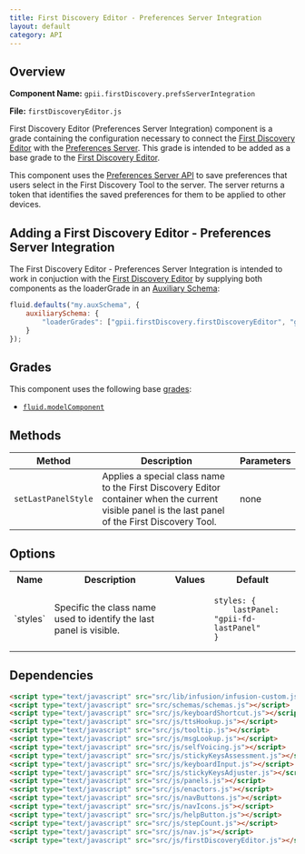 ```yaml
---
title: First Discovery Editor - Preferences Server Integration
layout: default
category: API
---
```


## Overview

**Component Name:** `gpii.firstDiscovery.prefsServerIntegration`

**File:** `firstDiscoveryEditor.js`

First Discovery Editor (Preferences Server Integration) component is a grade containing the configuration necessary to connect the [First Discovery Editor](firstDiscoveryEditor.md) with the [Preferences Server](https://github.com/GPII/universal/blob/master/documentation/PreferencesServer.md). This grade is intended to be added as a base grade to the [First Discovery Editor](firstDiscoveryEditor.md).

This component uses the [Preferences Server API](https://github.com/GPII/universal/blob/master/documentation/PreferencesServer.md) to save preferences that users select in the First Discovery Tool to the server. The server returns a token that identifies the saved preferences for them to be applied to other devices.

## Adding a First Discovery Editor - Preferences Server Integration

The First Discovery Editor - Preferences Server Integration is intended to work in conjuction with the [First Discovery Editor](firstDiscoveryEditor.md) by supplying both components as the loaderGrade in an
[Auxiliary Schema](http://docs.fluidproject.org/infusion/development/AuxiliarySchemaForPreferencesFramework.html):

```javascript
fluid.defaults("my.auxSchema", {
    auxiliarySchema: {
        "loaderGrades": ["gpii.firstDiscovery.firstDiscoveryEditor", "gpii.firstDiscovery.prefsServerIntegration"]
    }
});
```

## Grades

This component uses the following base
[grades](http://docs.fluidproject.org/infusion/development/ComponentGrades.html):

* [`fluid.modelComponent`](http://docs.fluidproject.org/infusion/development/ComponentGrades.html)

## Methods

| Method | Description | Parameters |
|--------|-------------|------------|
| `setLastPanelStyle` | Applies a special class name to the First Discovery Editor container when the current visible panel is the last panel of the First Discovery Tool. | none |

## Options

<table>
    <tr><th>Name</th><th>Description</th><th>Values</th><th>Default</th></tr>
    <tr>
        <td>`styles`</td>
        <td>Specific the class name used to identify the last panel is visible.</td>
        <td></td>
        <td>
        <pre><code>styles: {
    lastPanel: "gpii-fd-lastPanel"
}</code></pre>
        </td>
    </tr>
</table>

## Dependencies

```html
<script type="text/javascript" src="src/lib/infusion/infusion-custom.js"></script>
<script type="text/javascript" src="src/schemas/schemas.js"></script>
<script type="text/javascript" src="src/js/keyboardShortcut.js"></script>
<script type="text/javascript" src="src/js/ttsHookup.js"></script>
<script type="text/javascript" src="src/js/tooltip.js"></script>
<script type="text/javascript" src="src/js/msgLookup.js"></script>
<script type="text/javascript" src="src/js/selfVoicing.js"></script>
<script type="text/javascript" src="src/js/stickyKeysAssessment.js"></script>
<script type="text/javascript" src="src/js/keyboardInput.js"></script>
<script type="text/javascript" src="src/js/stickyKeysAdjuster.js"></script>
<script type="text/javascript" src="src/js/panels.js"></script>
<script type="text/javascript" src="src/js/enactors.js"></script>
<script type="text/javascript" src="src/js/navButtons.js"></script>
<script type="text/javascript" src="src/js/navIcons.js"></script>
<script type="text/javascript" src="src/js/helpButton.js"></script>
<script type="text/javascript" src="src/js/stepCount.js"></script>
<script type="text/javascript" src="src/js/nav.js"></script>
<script type="text/javascript" src="src/js/firstDiscoveryEditor.js"></script>
```
